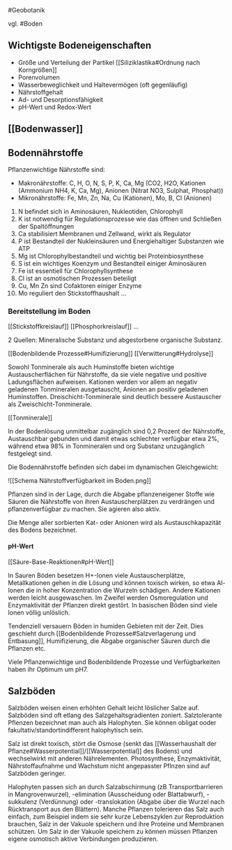 #Geobotanik 

vgl. #Boden 

## Wichtigste Bodeneigenschaften

- Größe und Verteilung der Partikel [[Siliziklastika#Ordnung nach Korngrößen]]
- Porenvolumen
- Wasserbeweglichkeit und Haltevermögen (oft gegenläufig)
- Nährstoffgehalt
- Ad- und Desorptionsfähigkeit
- pH-Wert und Redox-Wert

## [[Bodenwasser]]

## Bodennährstoffe

Pflanzenwichtige Nährstoffe sind:
- Makronährstoffe: C, H, O, N, S, P, K, Ca, Mg (CO2, H2O, Kationen (Ammonium NH4, K, Ca, Mg), Anionen (Nitrat NO3, Sulphat, Phosphat))
- Mikronährstoffe: Fe, Mn, Zn, Na, Cu (Kationen), Mo, B, Cl (Anionen)

1. N befindet sich in Aminosäuren, Nukleotiden, Chlorophyll
2. K ist notwendig für Regulationsprozesse wie das öffnen und Schließen der Spaltöffnungen
3. Ca stabilisiert Membranen und Zellwand, wirkt als Regulator
4. P ist Bestandteil der Nukleinsäuren und Energiehaltiger Substanzen wie ATP
5. Mg ist Chlorophylbestandteil und wichtig bei Proteinbiosynthese
6. S ist ein wichtiges Koenzym und Bestandteil einiger Aminosäuren
7. Fe ist essentiell für Chlorophyllsynthese
8. Cl ist an osmotischen Prozessen beteiligt
9. Cu, Mn Zn sind Cofaktoren einiger Enzyme
10. Mo reguliert den Stickstoffhaushalt
...

### Bereitstellung im Boden

[[Stickstoffkreislauf]] [[Phosphorkreislauf]] ...

2 Quellen: Mineralische Substanz und abgestorbene organische Substanz.

[[Bodenbildende Prozesse#Humifizierung]] [[Verwitterung#Hydrolyse]]

Sowohl Tonminerale als auch Huminstoffe bieten wichtige Austauscherflächen für Nährstoffe, da sie viele negative und positive Ladungsflächen aufweisen. Kationen werden vor allem an negativ geladenen Tonmineralen ausgetauscht, Anionen an positiv geladenen Huminstoffen. Dreischicht-Tonminerale sind deutlich bessere Austauscher als Zweischicht-Tonminerale.

[[Tonminerale]]

In der Bodenlösung unmittelbar zugänglich sind 0,2 Prozent der Nährstoffe, Austauschbar gebunden und damit etwas schlechter verfügbar etwa 2%, während etwa 98% in Tonmineralen und org Substanz unzugänglich festgelegt sind.

Die Bodennährstoffe befinden sich dabei im dynamischen Gleichgewicht:

![[Schema Nährstoffverfügbarkeit im Boden.png]]

Pflanzen sind in der Lage, durch die Abgabe pflanzeneigener Stoffe wie Säuren die Nährstoffe von ihren Austauscherplätzen zu verdrängen und pflanzenverfügbar zu machen. Sie agieren also aktiv.

Die Menge aller sorbierten Kat- oder Anionen wird als Austauschkapazität des Bodens bezeichnet.

#### pH-Wert

[[Säure-Base-Reaktionen#pH-Wert]]

In Sauren Böden besetzen H+-Ionen viele Austauscherplätze, Metallkationen gehen in die Lösung und können toxisch wirken, so etwa Al-Ionen die in hoher Konzentration die Wurzeln schädigen. Andere Kationen werden leicht ausgewaschen. Im Zweifel werden Osmoregulation und Enzymaktivität der Pflanzen direkt gestört. In basischen Böden sind viele Ionen völlig unlöslich.

Tendenziell versauern Böden in humiden Gebieten mit der Zeit. Dies geschieht durch
[[Bodenbildende Prozesse#Salzverlagerung und Entbasung]], Humifizierung, die Abgabe organischer Säuren durch die Pflanzen etc.

Viele Pflanzenwichtige und Bodenbildende Prozesse und Verfügbarkeiten haben ihr Optimum um pH7.

## Salzböden

Salzböden weisen einen erhöhten Gehalt leicht löslicher Salze auf. Salzböden sind oft etlang des Salzgehaltsgradienten zoniert. Salztolerante Pflenzen bezeichnet man auch als Halophyten. Sie können obligat ooder fakultativ/standortindifferent halophytisch sein.

Salz ist direkt toxisch, stört die Osmose (senkt das [[Wasserhaushalt der Pflanze#Wasserpotential]]/[[Wasserpotential]] des Bodens) und wechselwirkt mit anderen Nährelementen. Photosynthese, Enzymaktivität, Nährstoffaufnahme und Wachstum nicht angepasster Pflnzen sind auf Salzböden geringer.

Halophyten passen sich an durch Salzabschirmung (zB Transportbarrieren in Mangrovenwurzel), -elimination (Ausscheidung oder Blattabwurf), -sukkulenz (Verdünnung) oder -translokation (Abgabe über die Wurzel nach Rücktransport aus den Blättern). Manche Pflanzen tolerieren das Salz auch einfach, zum Beispiel indem sie sehr kurze Lebenszyklen zur Reproduktion brauchen, Salz in der Vakuole speichern und ihre Proteine und Membranen schützen. Um Salz in der Vakuole speichern zu können müssen Pflanzen eigene osmotisch aktive Verbindungen produzieren.